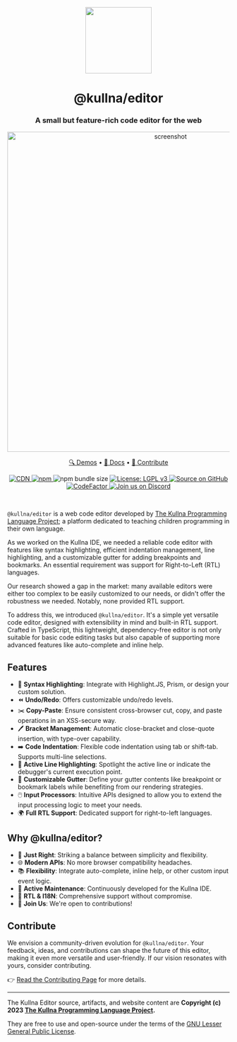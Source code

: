 <p align="center"><a href="https://editor.kullna.org/"><img src="https://www.kullna.org/brand/logo.svg" width="150"></a></p>
<h1 align="center">@kullna/editor</h1>
<h3 align="center">A small but feature-rich code editor for the web</h3>
<p align="center"><img src="https://editor.kullna.org/assets/images/screenshot.png" width="724" alt="screenshot"></p>
<p align="center">
    <a href="https://editor.kullna.org/demo.html">🔍 Demos</a> •
    <a href="https://editor.kullna.org/modules.html">📖 Docs</a> •
    <a href="https://editor.kullna.org/pages/CONTRIBUTING.html">🙌 Contribute</a>
</p>
<p align="center">
    <a href="https://cdn.jsdelivr.net/npm/@kullna/editor/dist/kullna-editor.min.js">
        <img src="https://img.shields.io/badge/CDN-JSDelivr-2aa198" alt="CDN">
    </a>
    <a href="https://www.npmjs.com/package/@kullna/editor">
        <img src="https://img.shields.io/npm/v/@kullna/editor?color=dc322f" alt="npm">
    </a>
    <img src="https://deno.bundlejs.com/?q=@kullna/editor&badge=small" alt="npm bundle size">
    <a href="https://www.gnu.org/licenses/lgpl-3.0">
        <img src="https://img.shields.io/badge/License-LGPL_v3-b58900.svg" alt="License: LGPL v3">
    </a>
    <a href="https://github.com/kullna/editor">
        <img src="https://img.shields.io/badge/Source-GitHub-d33682" alt="Source on GitHub">
    </a>
    <a href="https://www.codefactor.io/repository/github/kullna/editor">
        <img src="https://www.codefactor.io/repository/github/kullna/editor/badge" alt="CodeFactor">
    </a>
    <a href="https://discord.kullna.org/">
        <img src="https://img.shields.io/badge/Join-Discord-6c71c4" alt="Join us on Discord">
    </a>
</p>
<p><br/></p>

`@kullna/editor` is a web code editor developed by
[The Kullna Programming Language Project](http://www.kullna.org/); a platform dedicated to teaching
children programming in their own language.

As we worked on the Kullna IDE, we needed a reliable code editor with features like syntax
highlighting, efficient indentation management, line highlighting, and a customizable gutter for
adding breakpoints and bookmarks. An essential requirement was support for Right-to-Left (RTL)
languages.

Our research showed a gap in the market: many available editors were either too complex to be easily
customized to our needs, or didn't offer the robustness we needed. Notably, none provided RTL
support.

To address this, we introduced `@kullna/editor`. It's a simple yet versatile code editor, designed
with extensibility in mind and built-in RTL support. Crafted in TypeScript, this lightweight,
dependency-free editor is not only suitable for basic code editing tasks but also capable of
supporting more advanced features like auto-complete and inline help.

## Features

- 🎨 **Syntax Highlighting**: Integrate with Highlight.JS, Prism, or design your custom solution.
- ⏪ **Undo/Redo**: Offers customizable undo/redo levels.
- ✂️ **Copy-Paste**: Ensure consistent cross-browser cut, copy, and paste operations in an
  XSS-secure way.
- 🖊️ **Bracket Management**: Automatic close-bracket and close-quote insertion, with type-over
  capability.
- ➡️ **Code Indentation**: Flexible code indentation using tab or shift-tab. Supports multi-line
  selections.
- 🧐 **Active Line Highlighting**: Spotlight the active line or indicate the debugger's current
  execution point.
- 🔧 **Customizable Gutter**: Define your gutter contents like breakpoint or bookmark labels while
  benefiting from our rendering strategies.
- 🖱️ **Input Processors**: Intuitive APIs designed to allow you to extend the input processing logic
  to meet your needs.
- 🌍 **Full RTL Support**: Dedicated support for right-to-left languages.

## Why @kullna/editor?

- 🎯 **Just Right**: Striking a balance between simplicity and flexibility.
- 🌐 **Modern APIs**: No more browser compatibility headaches.
- 📚 **Flexibility**: Integrate auto-complete, inline help, or other custom input event logic.
- 🚀 **Active Maintenance**: Continuously developed for the Kullna IDE.
- 💪 **RTL & I18N**: Comprehensive support without compromise.
- 👥 **Join Us**: We're open to contributions!

## Contribute

We envision a community-driven evolution for `@kullna/editor`. Your feedback, ideas, and
contributions can shape the future of this editor, making it even more versatile and user-friendly.
If our vision resonates with yours, consider contributing.

👉 [Read the Contributing Page](https://editor.kullna.org/pages/CONTRIBUTING.html) for more details.

---

The Kullna Editor source, artifacts, and website content are **Copyright (c) 2023
[The Kullna Programming Language Project](https://www.kullna.org/).**

They are free to use and open-source under the terms of the
[GNU Lesser General Public License](https://www.gnu.org/licenses/lgpl-3.0).
